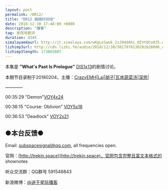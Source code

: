 ```yaml
---
layout: post
permalink: /DR12/
title: "DR12 搞搞时间线"
date: 2018-12-30 17:48:00 +0800
description: "播客"
tag: 发现号剧评
duration: 4345
ximalayam4aurl: http://jt.ximalaya.com/wKgLe1wok_2zJ94dAhi_0IVtQCo835.m4a?channel=rss&amp;album_id=3135361&amp;track_id=148789244&amp;uid=6418191&amp;jt=http://audio.xmcdn.com/group52/M03/A0/05/wKgLe1wok_2zJ94dAhi_0IVtQCo835.m4a
lizhimp3url: http://cdn.lizhi.fm/audio/2018/12/30/5017976136281628806_ud.mp3
lizhimp3length: 173865807
---   
```


本集是 **&quot;What&#39;s Past Is Prologue&quot;** [DIS](http://memory-alpha.wikia.com/wiki/DIS)[1x13](http://memory-alpha.wikia.com/wiki/DIS_Season_1)的剧情讨论。

本期节目录制于20180204，主播：[CrazyEMH](mailto:emh@trekin.space)\|[Lai](http://weibo.com/daishengniao)\|[胡子](https://weibo.com/p/1005051764117203)\|[瓦肯蔬菜汤](http://weibo.com/u/5013547255)\|[深思](mailto:deepthought@trekin.space)\|

————

00:35:29 &quot;Demon&quot;[VOY](http://memory-alpha.wikia.com/wiki/VOY)[4x24](http://memory-alpha.wikia.com/wiki/VOY_Season_4)

00:36:15 &quot;Course: Oblivion&quot; [VOY](http://memory-alpha.wikia.com/wiki/VOY)[5x18](http://memory-alpha.wikia.com/wiki/VOY_Season_5)

 00:36:53 &quot;Deadlock&quot; [VOY](http://memory-alpha.wikia.com/wiki/VOY)[2x21](http://memory-alpha.wikia.com/wiki/VOY_Season_2)

## ●本台反馈●

Email: [subspacesignal@qq.com](mailto:subspacesignal@qq.com), all frequencies open.

官网：[http://trekin.space](http://trekin.space)，官网包含完整且富文本格式的 shownotes

听众交流群：QQ群号 591546843

新浪微博：[@迷于星际播客](http://weibo.com/lostinst)
